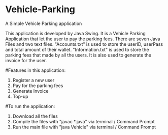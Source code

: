 # Vehicle-Parking
A Simple Vehicle Parking application

This application is developed by Java Swing. It is a Vehicle Parking Application that let the user to pay the parking fees. There are seven Java Files and two text files. "Accounts.txt" is used to store the userID, userPass and total amount of their wallet. "Information.txt" is used to store the parking fees that made by all the users. It is also used to generate the invoice for the user.

#Features in this application:
1. Register a new user
2. Pay for the parking fees
3. Generate Invoice
4. Top-up

#To run the application:
1. Download all the files
2. Compile the files with "javac *.java" via terminal / Command Prompt
3. Run the main file with "java Vehicle" via terminal / Command Prompt


